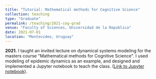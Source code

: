 ```yaml
---
title: "Tutorial: Mathematical methods for Cognitive Science"
collection: teaching
type: "Graduate"
permalink: /teaching/2021-cog-grad
venue: "Faculty of Sciences, Universidad de la Republica"
date: 2021-07-01
location: "Montevideo, Uruguay"
---
```


**2021.** I taught an invited lecture on dynamical systems modeling
for the masters course "Mathematical methods for Cognitive Science".
I used modeling of epidemic dynamics as an example, and
designed and implemented a Jupyter notebook to teach the class.
([Link to Jupyter notebook](/files/teaching/other_lectures/epidemias_ecuaciones_diferenciales.ipynb)).

